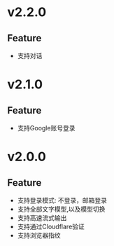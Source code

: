 # v2.2.0

## Feature
  - 支持对话

# v2.1.0

## Feature
  - 支持Google账号登录

# v2.0.0

## Feature
  - 支持登录模式: 不登录，邮箱登录
  - 支持全部文字模型,以及模型切换
  - 支持高速流式输出
  - 支持通过Cloudflare验证
  - 支持浏览器指纹